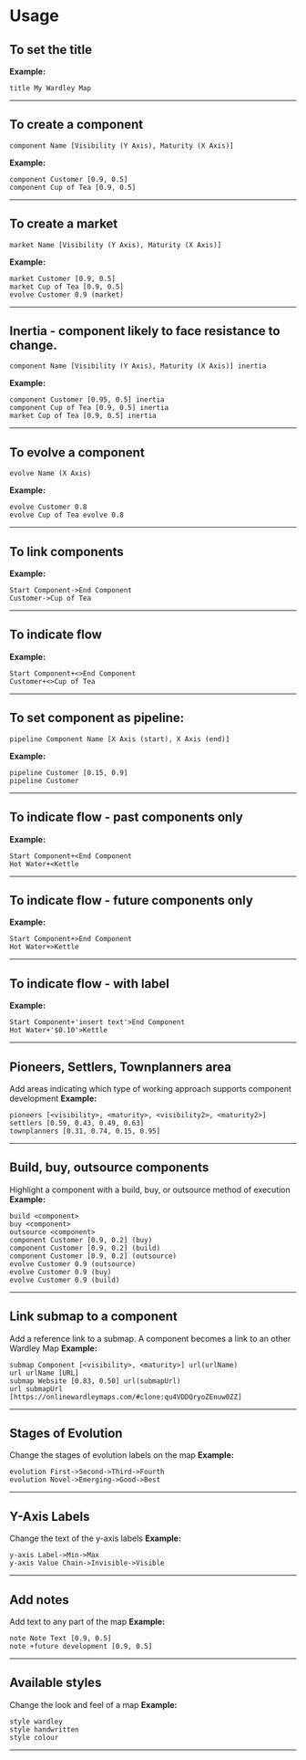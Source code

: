 # Usage 
## To set the title
**Example:**
```
title My Wardley Map
```

------------------------
## To create a component
```
component Name [Visibility (Y Axis), Maturity (X Axis)]
```
**Example:**
```
component Customer [0.9, 0.5]
component Cup of Tea [0.9, 0.5]
```

------------------------
## To create a market
```
market Name [Visibility (Y Axis), Maturity (X Axis)]
```
**Example:**
```
market Customer [0.9, 0.5]
market Cup of Tea [0.9, 0.5]
evolve Customer 0.9 (market)
```

------------------------
## Inertia - component likely to face resistance to change.
```
component Name [Visibility (Y Axis), Maturity (X Axis)] inertia
```
**Example:**
```
component Customer [0.95, 0.5] inertia
component Cup of Tea [0.9, 0.5] inertia
market Cup of Tea [0.9, 0.5] inertia
```
------------------------
## To evolve a component
```
evolve Name (X Axis)
```
**Example:**
```
evolve Customer 0.8
evolve Cup of Tea evolve 0.8
```

------------------------
## To link components
**Example:**
```
Start Component->End Component
Customer->Cup of Tea
```

------------------------
## To indicate flow
**Example:**
```
Start Component+<>End Component
Customer+<>Cup of Tea
```

------------------------
## To set component as pipeline:
```
pipeline Component Name [X Axis (start), X Axis (end)]
```
**Example:**
```
pipeline Customer [0.15, 0.9]
pipeline Customer
```

------------------------
## To indicate flow - past components only
**Example:**
```
Start Component+<End Component
Hot Water+<Kettle
```

------------------------
## To indicate flow - future components only
**Example:**
``` 
Start Component+>End Component
Hot Water+>Kettle
```

------------------------
## To indicate flow - with label
**Example:**
```
Start Component+'insert text'>End Component
Hot Water+'$0.10'>Kettle
```

------------------------
## Pioneers, Settlers, Townplanners area
Add areas indicating which type of working approach supports component development
**Example:**
```
pioneers [<visibility>, <maturity>, <visibility2>, <maturity2>]
settlers [0.59, 0.43, 0.49, 0.63]
townplanners [0.31, 0.74, 0.15, 0.95]
```

------------------------
## Build, buy, outsource components
Highlight a component with a build, buy, or outsource method of execution
**Example:**
```
build <component>
buy <component>
outsource <component>
component Customer [0.9, 0.2] (buy)
component Customer [0.9, 0.2] (build)
component Customer [0.9, 0.2] (outsource)
evolve Customer 0.9 (outsource)
evolve Customer 0.9 (buy)
evolve Customer 0.9 (build)
```

------------------------
## Link submap to a component
Add a reference link to a submap. A component becomes a link to an other Wardley Map
**Example:**
```
submap Component [<visibility>, <maturity>] url(urlName)
url urlName [URL]
submap Website [0.83, 0.50] url(submapUrl)
url submapUrl [https://onlinewardleymaps.com/#clone:qu4VDDQryoZEnuw0ZZ]
```

------------------------
## Stages of Evolution
Change the stages of evolution labels on the map
**Example:**
```
evolution First->Second->Third->Fourth
evolution Novel->Emerging->Good->Best
```

------------------------
## Y-Axis Labels
Change the text of the y-axis labels
**Example:**
```
y-axis Label->Min->Max
y-axis Value Chain->Invisible->Visible
```

------------------------
## Add notes
Add text to any part of the map
**Example:**
```
note Note Text [0.9, 0.5]
note +future development [0.9, 0.5]
```

------------------------
## Available styles
Change the look and feel of a map
**Example:**
```
style wardley
style handwritten
style colour
```

------------------------
